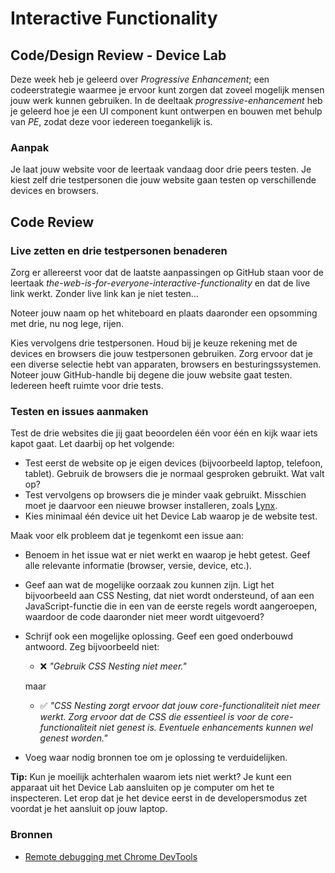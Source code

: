 # Interactive Functionality

## Code/Design Review - Device Lab

Deze week heb je geleerd over _Progressive Enhancement_; een codeerstrategie waarmee je ervoor kunt zorgen dat zoveel mogelijk mensen jouw werk kunnen gebruiken. 
In de deeltaak _progressive-enhancement_ heb je geleerd hoe je een UI component kunt ontwerpen en bouwen met behulp van _PE_, zodat deze voor iedereen toegankelijk is. 

### Aanpak

Je laat jouw website voor de leertaak vandaag door drie peers testen. Je kiest zelf drie testpersonen die jouw website gaan testen op verschillende devices en browsers.  

## Code Review  

### Live zetten en drie testpersonen benaderen  

Zorg er allereerst voor dat de laatste aanpassingen op GitHub staan voor de leertaak _the-web-is-for-everyone-interactive-functionality_ en dat de live link werkt. Zonder live link kan je niet testen...
<!--Zet ook je issues aan, mocht je dit nog niet hebben gedaan.-->

Noteer jouw naam op het whiteboard en plaats daaronder een opsomming met drie, nu nog lege, rijen.  

Kies vervolgens drie testpersonen. Houd bij je keuze rekening met de devices en browsers die jouw testpersonen gebruiken. Zorg ervoor dat je een diverse selectie hebt van apparaten, browsers en besturingssystemen. Noteer jouw GitHub-handle bij degene die jouw website gaat testen. Iedereen heeft ruimte voor drie tests.  

### Testen en issues aanmaken  

Test de drie websites die jij gaat beoordelen één voor één en kijk waar iets kapot gaat. Let daarbij op het volgende:  

- Test eerst de website op je eigen devices (bijvoorbeeld laptop, telefoon, tablet). Gebruik de browsers die je normaal gesproken gebruikt. Wat valt op?  
- Test vervolgens op browsers die je minder vaak gebruikt. Misschien moet je daarvoor een nieuwe browser installeren, zoals [Lynx](https://lynx.browser.org/).  
- Kies minimaal één device uit het Device Lab waarop je de website test.  

Maak voor elk probleem dat je tegenkomt een issue aan:  

- Benoem in het issue wat er niet werkt en waarop je hebt getest. Geef alle relevante informatie (browser, versie, device, etc.).  
- Geef aan wat de mogelijke oorzaak zou kunnen zijn. Ligt het bijvoorbeeld aan CSS Nesting, dat niet wordt ondersteund, of aan een JavaScript-functie die in een van de eerste regels wordt aangeroepen, waardoor de code daaronder niet meer wordt uitgevoerd?  
- Schrijf ook een mogelijke oplossing. Geef een goed onderbouwd antwoord. Zeg bijvoorbeeld niet:  
  - ❌ *"Gebruik CSS Nesting niet meer."*  
  
  maar
  - ✅ *"CSS Nesting zorgt ervoor dat jouw core-functionaliteit niet meer werkt. Zorg ervoor dat de CSS die essentieel is voor de core-functionaliteit niet genest is. Eventuele enhancements kunnen wel genest worden."*  
- Voeg waar nodig bronnen toe om je oplossing te verduidelijken.  

**Tip:** Kun je moeilijk achterhalen waarom iets niet werkt? Je kunt een apparaat uit het Device Lab aansluiten op je computer om het te inspecteren. Let erop dat je het device eerst in de developersmodus zet voordat je het aansluit op jouw laptop.

### Bronnen  
- [Remote debugging met Chrome DevTools](https://developer.chrome.com/docs/devtools/remote-debugging?hl=nl)
